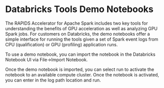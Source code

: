 # Databricks Tools Demo Notebooks

The RAPIDS Accelerator for Apache Spark includes two key tools for understanding the benefits of
GPU acceleration as well as analyzing GPU Spark jobs.  For customers on Databricks, the demo
notebooks offer a simple interface for running the tools given a set of Spark event logs from
CPU (qualification) or GPU (profiling) application runs.

To use a demo notebook, you can import the notebook in the Databricks Notebook UI via File->Import Notebook.

Once the demo notebook is imported, you can select run to activate the notebook to an available compute
cluster.  Once the notebook is activated, you can enter in the log path location and run.
